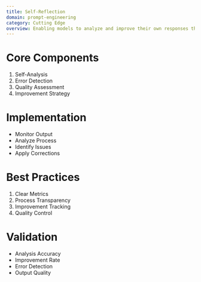 ```yaml
---
title: Self-Reflection
domain: prompt-engineering
category: Cutting Edge
overview: Enabling models to analyze and improve their own responses through metacognition.
---
```


# Core Components
1. Self-Analysis
2. Error Detection
3. Quality Assessment
4. Improvement Strategy

# Implementation
- Monitor Output
- Analyze Process
- Identify Issues
- Apply Corrections

# Best Practices
1. Clear Metrics
2. Process Transparency
3. Improvement Tracking
4. Quality Control

# Validation
- Analysis Accuracy
- Improvement Rate
- Error Detection
- Output Quality
